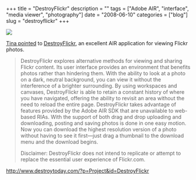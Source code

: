 +++
title = "DestroyFlickr"
description = ""
tags = ["Adobe AIR", "interface", "media viewer", "photography"]
date = "2008-06-10"
categories = ["blog"]
slug = "destroyflickr"
+++



  <div class="notebook-screenshot"><a href="http://www.destroytoday.com/?p=Project&amp;id=DestroyFlickr"><img src="//media.konigi.com/notebook/destroyflickr.jpg" class="notebook-image" /></a></div><p><a href="http://swissmiss.typepad.com/weblog/2008/06/destroy-flickr.html">Tina pointed</a> to <a href="http://www.destroytoday.com/?p=Project&amp;id=DestroyFlickr">DestroyFlickr</a>, an excellent AIR application for viewing Flickr photos.</p>
<blockquote><p>DestroyFlickr explores alternative methods for viewing and sharing Flickr content. Its user interface provides an environment that benefits photos rather than hindering them. With the ability to look at a photo on a dark, neutral background, you can view it without the interference of a brighter surrounding. By using workspaces and canvases, DestroyFlickr is able to retain a constant history of where you have navigated, offering the ability to revisit an area without the need to reload the entire page. DestroyFlickr takes advantage of features provided by the Adobe AIR SDK that are unavailable to web-based RIAs. With the support of both drag and drop uploading and downloading, posting and saving photos is done in one easy motion. Now you can download the highest resolution version of a photo without having to see it first—just drag a thumbnail to the download menu and the download begins.</p>
<p>Disclaimer: DestroyFlickr does not intend to replicate or attempt to replace the essential user experience of Flickr.com.</p></blockquote>
    
  <a href="http://www.destroytoday.com/?p=Project&amp;id=DestroyFlickr">http://www.destroytoday.com/?p=Project&id=DestroyFlickr</a>
